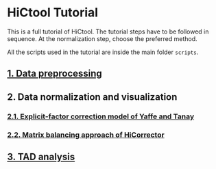# HiCtool Tutorial

This is a full tutorial of HiCtool. The tutorial steps have to be followed in sequence. At the normalization step, choose the preferred method.

All the scripts used in the tutorial are inside the main folder ```scripts```.

## [1. Data preprocessing](/tutorial/data-preprocessing.md)
## 2. Data normalization and visualization
### [2.1. Explicit-factor correction model of Yaffe and Tanay](/tutorial/normalization-yaffe-tanay.md)
### [2.2. Matrix balancing approach of HiCorrector](/tutorial/normalization-matrix-balancing.md)
## [3. TAD analysis](/tutorial/tad-analysis.md)

